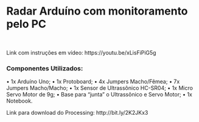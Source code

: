 <h1>Radar Arduíno com monitoramento pelo PC</h1>

<br>

<p>Link com instruções em vídeo: https://youtu.be/xLisFiPiG5g</p>

### Componentes Utilizados:

•	1x Arduíno Uno;
•	1x Protoboard;
•	4x Jumpers Macho/Fêmea;
•	7x Jumpers Macho/Macho;
•	1x Sensor de Ultrassônico HC-SR04;
•	1x Micro Servo Motor de 9g;
•	Base para “junta” o Ultrassônico e Servo Motor;
•	1x Notebook.

<p>Link para download do Processing: http://bit.ly/2K2JKx3</p>
